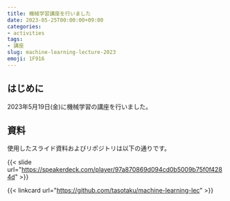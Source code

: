```yaml
---
title: 機械学習講座を行いました
date: 2023-05-25T00:00:00+09:00
categories:
- activities
tags:
- 講座
slug: machine-learning-lecture-2023
emoji: 1F916
---
```


## はじめに

2023年5月19日(金)に機械学習の講座を行いました。

## 資料

使用したスライド資料およびリポジトリは以下の通りです。

{{< slide url="https://speakerdeck.com/player/97a870869d094cd0b5009b75f0f4284d" >}}

{{< linkcard url="https://github.com/tasotaku/machine-learning-lec" >}}
